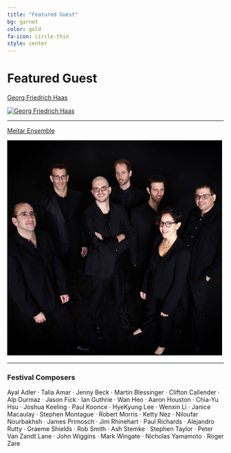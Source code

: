 ```yaml
---
title: "Featured Guest"
bg: garnet
color: gold
fa-icon: circle-thin
style: center
---
```


# Featured Guest

[Georg Friedrich Haas][Haas]<br>

<a href="http://www.georgfriedrichhaas.com/"><img src="http://www.georgfriedrichhaas.com/dv/wp-content/uploads/2017/07/haas-2.jpg" alt="Georg Friedrich Haas" width="500"></a>

---------------------------------------

[Meitar Ensemble][Meitar]

<a href="http://www.meitar.net/"><img src="/img/Meitar.jpg" alt="Meitar Ensemble" width="500"></a>

---------------------------------------

### Festival Composers
Ayal Adler ·
Talia Amar ·
Jenny Beck ·
Martin Blessinger ·
Clifton Callender ·
Alp Durmaz ·
Jason Fick ·
Ian Guthrie ·
Wan Heo ·
Aaron Houston ·
Chia-Yu Hsu ·
Joshua Keeling ·
Paul Koonce ·
HyeKyung Lee ·
Wenxin Li ·
Janice Macaulay ·
Stephen Montague ·
Robert Morris ·
Ketty Nez ·
Niloufar Nourbakhsh ·
James Primosch ·
Jim Rhinehart ·
Paul Richards ·
Alejandro Rutty ·
Graeme Shields ·
Rob Smith ·
Ash Stemke ·
Stephen Taylor ·
Peter Van Zandt Lane ·
John Wiggins ·
Mark Wingate ·
Nicholas Yamamoto ·
Roger Zare

[Haas]: http://www.georgfriedrichhaas.com/
[Meitar]: http://www.meitar.net/
